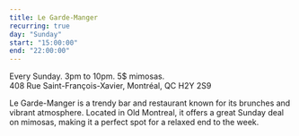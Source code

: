 ```yaml
---
title: Le Garde-Manger
recurring: true
day: "Sunday"
start: "15:00:00"
end: "22:00:00"
---
```


Every Sunday. 3pm to 10pm. 5$ mimosas.<br>
408 Rue Saint-François-Xavier, Montréal, QC H2Y 2S9

<!-- more -->
Le Garde-Manger is a trendy bar and restaurant known for its brunches and vibrant atmosphere. Located in Old Montreal, it offers a great Sunday deal on mimosas, making it a perfect spot for a relaxed end to the week.

